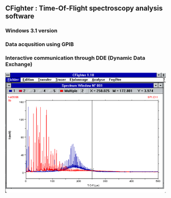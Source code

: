 ## CFighter : Time-Of-Flight spectroscopy analysis software
### Windows 3.1 version
### Data acqusition using GPIB
### Interactive communication through DDE (Dynamic Data Exchange)

<img src="https://github.com/bwyoon/CFighter/blob/master/CFighter.png">

